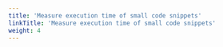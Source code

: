 ```yaml
---
title: 'Measure execution time of small code snippets'
linkTitle: 'Measure execution time of small code snippets'
weight: 4
---
```

